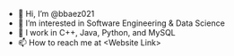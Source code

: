 - 👋 Hi, I’m @bbaez021
- 👀 I’m interested in Software Engineering & Data Science
- 🌱 I work in C++, Java, Python, and MySQL
- 📫 How to reach me at \<Website Link\>

<!---
bbaez021/bbaez021 is a ✨ special ✨ repository because its `README.md` (this file) appears on your GitHub profile.
You can click the Preview link to take a look at your changes.
--->
